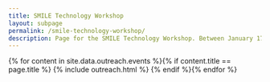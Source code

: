 ```yaml
---
title: SMILE Technology Workshop
layout: subpage
permalink: /smile-technology-workshop/
description: Page for the SMILE Technology Workshop. Between January 17th and 20th, I was involved in the long-running SMILE Technology Workshops at Bridgend College. The format of the week was to split Year 5 and 6 children from 4 local primary schools; St. Mary & St. Patrick, Litchard, Croesty and Brynmenyn into several groups and run parallel sessions with interesting technology. 
---
```


<!-- Main -->
{% for content in site.data.outreach.events %}{% if content.title == page.title %}
  {% include outreach.html %}
{% endif %}{% endfor %}
